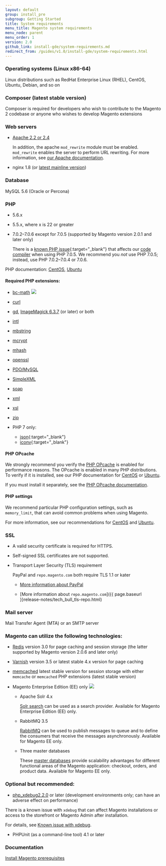 ```yaml
---
layout: default
group: install_pre
subgroup: Getting Started
title: System requirements
menu_title: Magento system requirements
menu_node: parent
menu_order: 1
version: 2.0
github_link: install-gde/system-requirements.md
redirect_from: /guides/v1.0/install-gde/system-requirements.html
---
```


### Operating systems (Linux x86-64)

Linux distributions such as RedHat Enterprise Linux (RHEL), CentOS, Ubuntu, Debian, and so on

### Composer (latest stable version)
Composer is required for developers who wish to contribute to the Magento 2 codebase or anyone who wishes to develop Magento extensions

### Web servers
*	<a href="http://httpd.apache.org/download.cgi" target="_blank">Apache 2.2 or 2.4</a>
	
	In addition, the apache `mod_rewrite` module must be enabled. `mod_rewrite` enables the server to perform URL rewriting. For more information, see <a href="{{page.baseurl}}install-gde/prereq/apache.html">our Apache documentation</a>.
*	nginx 1.8 (or <a href="http://nginx.org/en/linux_packages.html#mainline" target="_blank">latest mainline version</a>)

### Database

MySQL 5.6 (Oracle or Percona)
	
### PHP 

*	5.6.x
*	5.5.x, where x is 22 or greater
*	7.0.2&ndash;7.0.6 except for 7.0.5 (supported by Magento version 2.0.1 and later only)

	There is a [known PHP issue](https://bugs.php.net/bug.php?id=71914){:target="_blank"} that affects our [code compiler]({{page.baseurl}}config-guide/cli/config-cli-subcommands-compiler.html) when using PHP 7.0.5. We recommend you *not* use PHP 7.0.5; instead, use PHP 7.0.2&ndash;7.0.4 or 7.0.6.

PHP documentation: <a href="{{page.baseurl}}install-gde/prereq/php-centos.html" target="_blank">CentOS</a>, <a href="{{page.baseurl}}install-gde/prereq/php-ubuntu.html" target="_blank">Ubuntu</a>

#### Required PHP extensions:

*	<a href="http://php.net/manual/en/book.bc.php" target="_blank">bc-math</a> <img src="{{ site.baseurl }}common/images/ee-only_small.png">
*	<a href="http://php.net/manual/en/book.curl.php" target="_blank">curl</a>
*	<a href="http://php.net/manual/en/book.image.php" target="_blank">gd</a>, <a href="http://php.net/manual/en/book.imagick.php" target="_blank">ImageMagick 6.3.7</a> (or later) or both
*	<a href="http://php.net/manual/en/book.intl.php" target="_blank">intl</a>
*	<a href="http://php.net/manual/en/book.mbstring.php" target="_blank">mbstring</a>
*	<a href="http://php.net/manual/en/book.mcrypt.php" target="_blank">mcrypt</a>
*	<a href="http://php.net/manual/en/book.mhash.php" target="_blank">mhash</a>
*	<a href="http://php.net/manual/en/book.openssl.php" target="_blank">openssl</a>
*	<a href="http://php.net/manual/en/ref.pdo-mysql.php" target="_blank">PDO/MySQL</a>
*	<a href="http://php.net/manual/en/book.simplexml.php" target="_blank">SimpleXML</a>
*	<a href="http://php.net/manual/en/book.soap.php" target="_blank">soap</a>
*	<a href="http://php.net/manual/en/book.xml.php" target="_blank">xml</a>
*	<a href="http://php.net/manual/en/book.xsl.php" target="_blank">xsl</a>
*	<a href="http://php.net/manual/en/book.zip.php" target="_blank">zip</a> 
*	PHP 7 only: 

	*	[json](http://php.net/manual/en/book.json.php){:target="_blank"}
	*	[iconv](http://php.net/manual/en/book.iconv.php){:target="_blank"}

#### PHP OPcache
We strongly recommend you verify the  <a href="http://php.net/manual/en/intro.opcache.php" target="_blank">PHP OPcache</a> is enabled for performance reasons. The OPcache is enabled in many PHP distributions. To verify if it is installed, see our PHP documentation for <a href="{{page.baseurl}}install-gde/prereq/php-centos.html" target="_blank">CentOS</a> or <a href="{{page.baseurl}}install-gde/prereq/php-ubuntu.html" target="_blank">Ubuntu</a>.

If you must install it separately, see the <a href="http://php.net/manual/en/opcache.setup.php" target="_blank">PHP OPcache documentation</a>.

#### PHP settings
We recommend particular PHP configuration settings, such as `memory_limit`, that can avoid common problems when using Magento.

For more information, see our recommendations for <a href="{{page.baseurl}}install-gde/prereq/php-centos.html#instgde-prereq-timezone">CentOS</a> and <a href="{{page.baseurl}}install-gde/prereq/php-ubuntu.html#instgde-prereq-timezone">Ubuntu</a>. 

### SSL
*	A valid security certificate is required for HTTPS.
*	Self-signed SSL certificates are not supported.
*	Transport Layer Security (TLS) requirement 

	PayPal and `repo.magento.com` both require TLS 1.1 or kater

	*	[More information about PayPal]({{page.baseurl}}install-gde/system-requirements_tls1-2.html)

	*	[More information about `repo.magento.com`]({{ page.baseurl }}release-notes/tech_bull_tls-repo.html)

### Mail server
Mail Transfer Agent (MTA) or an SMTP server

### Magento can utilize the following technologies:
*	<a href="{{page.baseurl}}config-guide/redis/config-redis.html">Redis</a> version 3.0 for page caching and session storage (the latter supported by Magento version 2.0.6 and later only)
*	<a href="{{page.baseurl}}config-guide/varnish/config-varnish.html">Varnish</a> version 3.5 or latest stable 4.x version for page caching
*	<a href="{{page.baseurl}}config-guide/memcache/memcache.html">memcached</a> latest stable version for session storage with either `memcache` or `memcached` PHP extensions (latest stable version)

*	Magento Enterprise Edition (EE) only <img src="{{ site.baseurl }}common/images/ee-only_small.png">

	*   Apache Solr 4.x
 
    	<a href="{{page.baseurl}}config-guide/solr/solr-overview.html">Solr search</a> can be used as a search provider. Available for Magento Enterprise Edition (EE) only.

	*	RabbitMQ 3.5

		<a href="{{page.baseurl}}config-guide/mq/rabbitmq-overview.html">RabbitMQ</a> can be used to publish messages to queue and to define the consumers that receive the messages asynchronously. Available for Magento EE only.

	*	Three master databases 

		These <a href="{{page.baseurl}}config-guide/multi-master/multi-master.html">master databases</a> provide scalability advantages for different functional areas of the Magento application: checkout, orders, and product data. Available for Magento EE only.

### Optional but recommended:

*	<a href="http://xdebug.org/download.php" target="_blank">php_xdebug2.2.0</a> or later (development environments only; can have an adverse effect on performance)

<div class="bs-callout bs-callout-info" id="info">
	<p>There is a known issue with <code>xdebug</code> that can affect Magento installations or access to the storefront or Magento Admin after installation.</p>
	<p>For details, see <a href="{{page.baseurl}}install-gde/trouble/tshoot_install-issues.html#known-devbeta-xdebug">Known issue with xdebug</a>.</p>
</div>

*	PHPUnit (as a command-line tool) 4.1 or later

### Documentation

<a href="{{page.baseurl}}install-gde/prereq/prereq-overview.html">Install Magento prerequisites</a>
